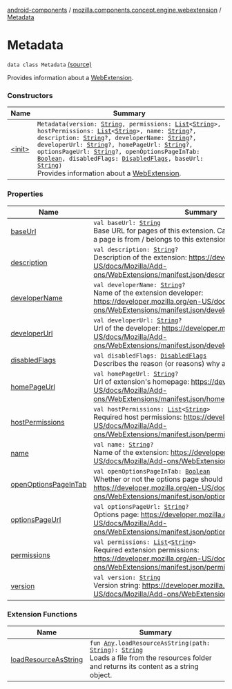 [android-components](../../index.md) / [mozilla.components.concept.engine.webextension](../index.md) / [Metadata](./index.md)

# Metadata

`data class Metadata` [(source)](https://github.com/mozilla-mobile/android-components/blob/master/components/concept/engine/src/main/java/mozilla/components/concept/engine/webextension/WebExtension.kt#L327)

Provides information about a [WebExtension](../-web-extension/index.md).

### Constructors

| Name | Summary |
|---|---|
| [&lt;init&gt;](-init-.md) | `Metadata(version: `[`String`](https://kotlinlang.org/api/latest/jvm/stdlib/kotlin/-string/index.html)`, permissions: `[`List`](https://kotlinlang.org/api/latest/jvm/stdlib/kotlin.collections/-list/index.html)`<`[`String`](https://kotlinlang.org/api/latest/jvm/stdlib/kotlin/-string/index.html)`>, hostPermissions: `[`List`](https://kotlinlang.org/api/latest/jvm/stdlib/kotlin.collections/-list/index.html)`<`[`String`](https://kotlinlang.org/api/latest/jvm/stdlib/kotlin/-string/index.html)`>, name: `[`String`](https://kotlinlang.org/api/latest/jvm/stdlib/kotlin/-string/index.html)`?, description: `[`String`](https://kotlinlang.org/api/latest/jvm/stdlib/kotlin/-string/index.html)`?, developerName: `[`String`](https://kotlinlang.org/api/latest/jvm/stdlib/kotlin/-string/index.html)`?, developerUrl: `[`String`](https://kotlinlang.org/api/latest/jvm/stdlib/kotlin/-string/index.html)`?, homePageUrl: `[`String`](https://kotlinlang.org/api/latest/jvm/stdlib/kotlin/-string/index.html)`?, optionsPageUrl: `[`String`](https://kotlinlang.org/api/latest/jvm/stdlib/kotlin/-string/index.html)`?, openOptionsPageInTab: `[`Boolean`](https://kotlinlang.org/api/latest/jvm/stdlib/kotlin/-boolean/index.html)`, disabledFlags: `[`DisabledFlags`](../-disabled-flags/index.md)`, baseUrl: `[`String`](https://kotlinlang.org/api/latest/jvm/stdlib/kotlin/-string/index.html)`)`<br>Provides information about a [WebExtension](../-web-extension/index.md). |

### Properties

| Name | Summary |
|---|---|
| [baseUrl](base-url.md) | `val baseUrl: `[`String`](https://kotlinlang.org/api/latest/jvm/stdlib/kotlin/-string/index.html)<br>Base URL for pages of this extension. Can be used to determine if a page is from / belongs to this extension. |
| [description](description.md) | `val description: `[`String`](https://kotlinlang.org/api/latest/jvm/stdlib/kotlin/-string/index.html)`?`<br>Description of the extension: https://developer.mozilla.org/en-US/docs/Mozilla/Add-ons/WebExtensions/manifest.json/description |
| [developerName](developer-name.md) | `val developerName: `[`String`](https://kotlinlang.org/api/latest/jvm/stdlib/kotlin/-string/index.html)`?`<br>Name of the extension developer: https://developer.mozilla.org/en-US/docs/Mozilla/Add-ons/WebExtensions/manifest.json/developer |
| [developerUrl](developer-url.md) | `val developerUrl: `[`String`](https://kotlinlang.org/api/latest/jvm/stdlib/kotlin/-string/index.html)`?`<br>Url of the developer: https://developer.mozilla.org/en-US/docs/Mozilla/Add-ons/WebExtensions/manifest.json/developer |
| [disabledFlags](disabled-flags.md) | `val disabledFlags: `[`DisabledFlags`](../-disabled-flags/index.md)<br>Describes the reason (or reasons) why an extension is disabled. |
| [homePageUrl](home-page-url.md) | `val homePageUrl: `[`String`](https://kotlinlang.org/api/latest/jvm/stdlib/kotlin/-string/index.html)`?`<br>Url of extension's homepage: https://developer.mozilla.org/en-US/docs/Mozilla/Add-ons/WebExtensions/manifest.json/homepage_url |
| [hostPermissions](host-permissions.md) | `val hostPermissions: `[`List`](https://kotlinlang.org/api/latest/jvm/stdlib/kotlin.collections/-list/index.html)`<`[`String`](https://kotlinlang.org/api/latest/jvm/stdlib/kotlin/-string/index.html)`>`<br>Required host permissions: https://developer.mozilla.org/en-US/docs/Mozilla/Add-ons/WebExtensions/manifest.json/permissions#Host_permissions |
| [name](name.md) | `val name: `[`String`](https://kotlinlang.org/api/latest/jvm/stdlib/kotlin/-string/index.html)`?`<br>Name of the extension: https://developer.mozilla.org/en-US/docs/Mozilla/Add-ons/WebExtensions/manifest.json/name |
| [openOptionsPageInTab](open-options-page-in-tab.md) | `val openOptionsPageInTab: `[`Boolean`](https://kotlinlang.org/api/latest/jvm/stdlib/kotlin/-boolean/index.html)<br>Whether or not the options page should be opened in a new tab: https://developer.mozilla.org/en-US/docs/Mozilla/Add-ons/WebExtensions/manifest.json/options_ui#syntax |
| [optionsPageUrl](options-page-url.md) | `val optionsPageUrl: `[`String`](https://kotlinlang.org/api/latest/jvm/stdlib/kotlin/-string/index.html)`?`<br>Options page: https://developer.mozilla.org/en-US/docs/Mozilla/Add-ons/WebExtensions/manifest.json/options_ui |
| [permissions](permissions.md) | `val permissions: `[`List`](https://kotlinlang.org/api/latest/jvm/stdlib/kotlin.collections/-list/index.html)`<`[`String`](https://kotlinlang.org/api/latest/jvm/stdlib/kotlin/-string/index.html)`>`<br>Required extension permissions: https://developer.mozilla.org/en-US/docs/Mozilla/Add-ons/WebExtensions/manifest.json/permissions#API_permissions |
| [version](version.md) | `val version: `[`String`](https://kotlinlang.org/api/latest/jvm/stdlib/kotlin/-string/index.html)<br>Version string: https://developer.mozilla.org/en-US/docs/Mozilla/Add-ons/WebExtensions/manifest.json/version |

### Extension Functions

| Name | Summary |
|---|---|
| [loadResourceAsString](../../mozilla.components.support.test.file/kotlin.-any/load-resource-as-string.md) | `fun `[`Any`](https://kotlinlang.org/api/latest/jvm/stdlib/kotlin/-any/index.html)`.loadResourceAsString(path: `[`String`](https://kotlinlang.org/api/latest/jvm/stdlib/kotlin/-string/index.html)`): `[`String`](https://kotlinlang.org/api/latest/jvm/stdlib/kotlin/-string/index.html)<br>Loads a file from the resources folder and returns its content as a string object. |
